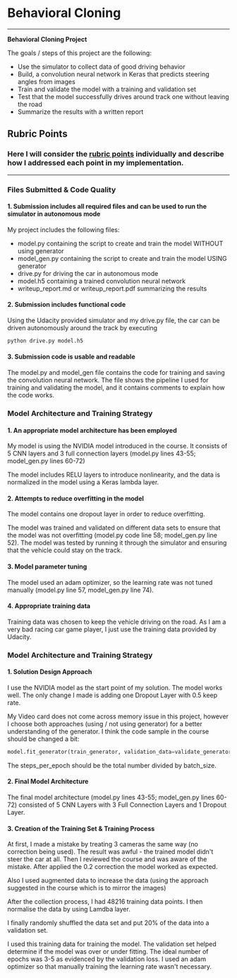# **Behavioral Cloning** 

---

**Behavioral Cloning Project**

The goals / steps of this project are the following:
* Use the simulator to collect data of good driving behavior
* Build, a convolution neural network in Keras that predicts steering angles from images
* Train and validate the model with a training and validation set
* Test that the model successfully drives around track one without leaving the road
* Summarize the results with a written report


## Rubric Points
### Here I will consider the [rubric points](https://review.udacity.com/#!/rubrics/432/view) individually and describe how I addressed each point in my implementation.  

---
### Files Submitted & Code Quality

#### 1. Submission includes all required files and can be used to run the simulator in autonomous mode

My project includes the following files:
* model.py containing the script to create and train the model WITHOUT using generator
* model_gen.py containing the script to create and train the model USING generator
* drive.py for driving the car in autonomous mode
* model.h5 containing a trained convolution neural network 
* writeup_report.md or writeup_report.pdf summarizing the results

#### 2. Submission includes functional code
Using the Udacity provided simulator and my drive.py file, the car can be driven autonomously around the track by executing 
```sh
python drive.py model.h5
```

#### 3. Submission code is usable and readable

The model.py and model_gen file contains the code for training and saving the convolution neural network. The file shows the pipeline I used for training and validating the model, and it contains comments to explain how the code works.

### Model Architecture and Training Strategy

#### 1. An appropriate model architecture has been employed

My model is using the NVIDIA model introduced in the course. It consists of 5 CNN layers and 3 full connection layers (model.py lines 43-55; model_gen.py lines 60-72) 

The model includes RELU layers to introduce nonlinearity, and the data is normalized in the model using a Keras lambda layer. 

#### 2. Attempts to reduce overfitting in the model

The model contains one dropout layer in order to reduce overfitting. 

The model was trained and validated on different data sets to ensure that the model was not overfitting (model.py code line 58; model_gen.py line 52). The model was tested by running it through the simulator and ensuring that the vehicle could stay on the track.

#### 3. Model parameter tuning

The model used an adam optimizer, so the learning rate was not tuned manually (model.py line 57, model_gen.py line 74).

#### 4. Appropriate training data

Training data was chosen to keep the vehicle driving on the road. As I am a very bad racing car game player, I just use the training data provided by Udacity.

### Model Architecture and Training Strategy

#### 1. Solution Design Approach

I use the NVIDIA model as the start point of my solution. The model works well. The only change I made is adding one Dropout Layer with 0.5 keep rate.

My Video card does not come across memory issue in this project, however I choose both approaches (using / not using generator) for a better understanding of the generator. I think the code sample in the course should be changed a bit:

```python
model.fit_generator(train_generator, validation_data=validate_generator, steps_per_epoch=len(train_lines)/batch_size, epochs=5, validation_steps=len(validate_lines)/batch_size)
```
The steps_per_epoch should be the total number divided by batch_size.  

#### 2. Final Model Architecture

The final model architecture (model.py lines 43-55; model_gen.py lines 60-72) consisted of 5 CNN Layers with 3 Full Connection Layers and 1 Dropout Layer.

#### 3. Creation of the Training Set & Training Process

At first, I made a mistake by treating 3 cameras the same way (no correction being used). The result was awful - the trained model didn't steer the car at all. Then I reviewed the course and was aware of the mistake. After applied the 0.2 correction the model worked as expected.

Also I used augmented data to increase the data (using the approach suggested in the course which is to mirror the images)

After the collection process, I had 48216 training data points. I then normalise the data by using Lamdba layer.

I finally randomly shuffled the data set and put 20% of the data into a validation set. 

I used this training data for training the model. The validation set helped determine if the model was over or under fitting. The ideal number of epochs was 3-5 as evidenced by the validation loss. I used an adam optimizer so that manually training the learning rate wasn't necessary.
